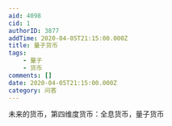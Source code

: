 ```yaml
---
aid: 4098
cid: 1
authorID: 3877
addTime: 2020-04-05T21:15:00.000Z
title: 量子货币
tags:
    - 量子
    - 货币
comments: []
date: 2020-04-05T21:15:00.000Z
category: 问答
---
```


未来的货币，第四维度货币：全息货币，量子货币
